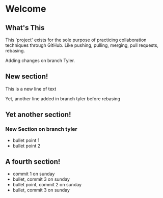 # Welcome

## What's This

This 'project' exists for the sole purpose of practicing collaboration techniques through GitHub. Like pushing, pulling, merging, pull requests, rebasing. 

Adding changes on branch Tyler.

## New section!
This is a new line of text

Yet, another line added in branch tyler before rebasing

## Yet another section!
### New Section on branch tyler
 * bullet point 1
 * bullet point 2

## A fourth section!

* commit 1 on sunday
* bullet, commit 3 on sunday
* bullet point, commit 2 on sunday
* bullet, commit 3 on sunday
